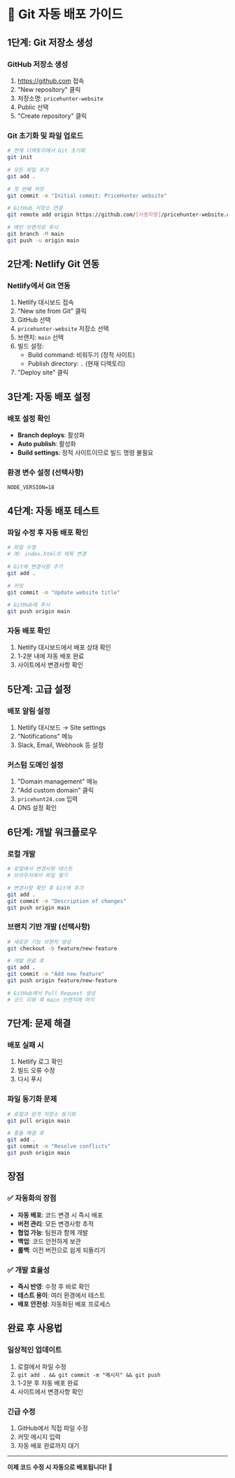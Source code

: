 # 🔄 Git 자동 배포 가이드

## 1단계: Git 저장소 생성

### GitHub 저장소 생성
1. https://github.com 접속
2. "New repository" 클릭
3. 저장소명: `pricehunter-website`
4. Public 선택
5. "Create repository" 클릭

### Git 초기화 및 파일 업로드
```bash
# 현재 디렉토리에서 Git 초기화
git init

# 모든 파일 추가
git add .

# 첫 번째 커밋
git commit -m "Initial commit: PriceHunter website"

# GitHub 저장소 연결
git remote add origin https://github.com/[사용자명]/pricehunter-website.git

# 메인 브랜치로 푸시
git branch -M main
git push -u origin main
```

## 2단계: Netlify Git 연동

### Netlify에서 Git 연동
1. Netlify 대시보드 접속
2. "New site from Git" 클릭
3. GitHub 선택
4. `pricehunter-website` 저장소 선택
5. 브랜치: `main` 선택
6. 빌드 설정:
   - Build command: 비워두기 (정적 사이트)
   - Publish directory: `.` (현재 디렉토리)
7. "Deploy site" 클릭

## 3단계: 자동 배포 설정

### 배포 설정 확인
- **Branch deploys**: 활성화
- **Auto publish**: 활성화
- **Build settings**: 정적 사이트이므로 빌드 명령 불필요

### 환경 변수 설정 (선택사항)
```
NODE_VERSION=18
```

## 4단계: 자동 배포 테스트

### 파일 수정 후 자동 배포 확인
```bash
# 파일 수정
# 예: index.html의 제목 변경

# Git에 변경사항 추가
git add .

# 커밋
git commit -m "Update website title"

# GitHub에 푸시
git push origin main
```

### 자동 배포 확인
1. Netlify 대시보드에서 배포 상태 확인
2. 1-2분 내에 자동 배포 완료
3. 사이트에서 변경사항 확인

## 5단계: 고급 설정

### 배포 알림 설정
1. Netlify 대시보드 → Site settings
2. "Notifications" 메뉴
3. Slack, Email, Webhook 등 설정

### 커스텀 도메인 설정
1. "Domain management" 메뉴
2. "Add custom domain" 클릭
3. `pricehunt24.com` 입력
4. DNS 설정 확인

## 6단계: 개발 워크플로우

### 로컬 개발
```bash
# 로컬에서 변경사항 테스트
# 브라우저에서 파일 열기

# 변경사항 확인 후 Git에 추가
git add .
git commit -m "Description of changes"
git push origin main
```

### 브랜치 기반 개발 (선택사항)
```bash
# 새로운 기능 브랜치 생성
git checkout -b feature/new-feature

# 개발 완료 후
git add .
git commit -m "Add new feature"
git push origin feature/new-feature

# GitHub에서 Pull Request 생성
# 코드 리뷰 후 main 브랜치에 머지
```

## 7단계: 문제 해결

### 배포 실패 시
1. Netlify 로그 확인
2. 빌드 오류 수정
3. 다시 푸시

### 파일 동기화 문제
```bash
# 로컬과 원격 저장소 동기화
git pull origin main

# 충돌 해결 후
git add .
git commit -m "Resolve conflicts"
git push origin main
```

## 장점

### ✅ 자동화의 장점
- **자동 배포**: 코드 변경 시 즉시 배포
- **버전 관리**: 모든 변경사항 추적
- **협업 가능**: 팀원과 함께 개발
- **백업**: 코드 안전하게 보관
- **롤백**: 이전 버전으로 쉽게 되돌리기

### ✅ 개발 효율성
- **즉시 반영**: 수정 후 바로 확인
- **테스트 용이**: 여러 환경에서 테스트
- **배포 안전성**: 자동화된 배포 프로세스

## 완료 후 사용법

### 일상적인 업데이트
1. 로컬에서 파일 수정
2. `git add . && git commit -m "메시지" && git push`
3. 1-2분 후 자동 배포 완료
4. 사이트에서 변경사항 확인

### 긴급 수정
1. GitHub에서 직접 파일 수정
2. 커밋 메시지 입력
3. 자동 배포 완료까지 대기

---

**이제 코드 수정 시 자동으로 배포됩니다!** 🚀 